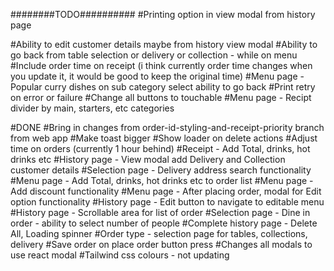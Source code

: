 ########TODO##########
#Printing option in view modal from history page

#Ability to edit customer details maybe from history view modal
#Ability to go back from table selection or delivery or collection - while on menu
#Include order time on receipt (i think currently order time changes when you update it, it would be good to keep the original time)
#Menu page - Popular curry dishes on sub category select ability to go back
#Print retry on error or failure
#Change all buttons to touchable
#Menu page - Recipt divider by main, starters, etc categories

#DONE
#Bring in changes from order-id-styling-and-receipt-priority branch from web app
#Make toast bigger
#Show loader on delete actions
#Adjust time on orders (currently 1 hour behind)
#Receipt - Add Total, drinks, hot drinks etc
#History page - View modal add Delivery and Collection customer details
#Selection page - Delivery address search functionality
#Menu page - Add Total, drinks, hot drinks etc to order list
#Menu page - Add discount functionality
#Menu page - After placing order, modal for Edit option functionality
#History page - Edit button to navigate to editable menu
#History page - Scrollable area for list of order
#Selection page - Dine in order - ability to select number of people
#Complete history page - Delete All, Loading spinner
#Order type - selection page for tables, collections, delivery
#Save order on place order button press
#Changes all modals to use react modal
#Tailwind css colours - not updating
